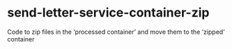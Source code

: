 # send-letter-service-container-zip
Code to zip files in the ‘processed container’ and move them to the ‘zipped’ container
